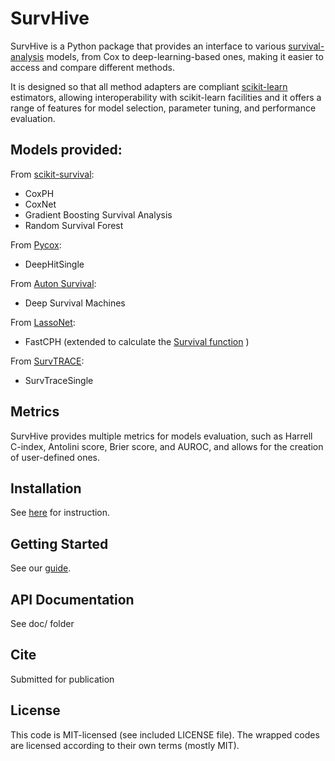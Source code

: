 # SurvHive 

SurvHive is a Python package that provides an interface to various
[survival-analysis](https://en.wikipedia.org/wiki/Survival_analysis) models,
from Cox to deep-learning-based ones, making it easier to access and compare
different methods. 

It is designed so that all method adapters are compliant
[scikit-learn](https://scikit-learn.org/stable/) estimators, allowing
interoperability with scikit-learn facilities and it offers a range of features
for model selection, parameter tuning, and performance evaluation.  

## Models provided:

From [scikit-survival](https://github.com/sebp/scikit-survival):

* CoxPH  
* CoxNet 
* Gradient Boosting Survival Analysis
* Random Survival Forest 

From [Pycox](https://github.com/havakv/pycox):

* DeepHitSingle 

From [Auton Survival](https://github.com/autonlab/auton-survival):

* Deep Survival Machines 

From [LassoNet](https://github.com/lasso-net/lassonet):

* FastCPH (extended to calculate the [Survival function](https://en.wikipedia.org/wiki/Survival_function) )

From [SurvTRACE](https://github.com/RyanWangZf/SurvTRACE):

* SurvTraceSingle 

## Metrics

SurvHive provides multiple metrics for models evaluation, such as  Harrell
C-index, Antolini score, Brier score, and AUROC, and allows for the creation of 
user-defined ones.

## Installation

See [here](INSTALL.md) for instruction.

## Getting Started

See our [guide](GETTING_STARTED.md). 

## API Documentation

See doc/ folder

## Cite

Submitted for publication

## License

This code is MIT-licensed (see included LICENSE file).
The wrapped codes are licensed according to their own terms (mostly MIT).

